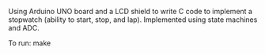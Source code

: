 Using Arduino UNO board and a LCD shield to write C code to implement a stopwatch (ability to start, stop, and lap). 
Implemented using state machines and ADC.

To run: make
